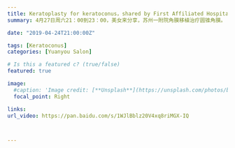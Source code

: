 ```yaml
---
title: Keratoplasty for keratoconus，shared by First Affiliated Hospital of Soochow University 【Edition 52】
summary: 4月27日周六21：00到23：00，美女来分享，苏州一附院角膜移植治疗圆锥角膜。

date: "2019-04-24T21:00:00Z"

tags: [Keratoconus]
categories: [Yuanyou Salon]

# Is this a featured c? (true/false)
featured: true

image:
  #caption: 'Image credit: [**Unsplash**](https://unsplash.com/photos/bzdhc5b3Bxs)'
  focal_point: Right

links:
url_video: https://pan.baidu.com/s/1WJlBblz20V4xq8riMGX-IQ



---
```


